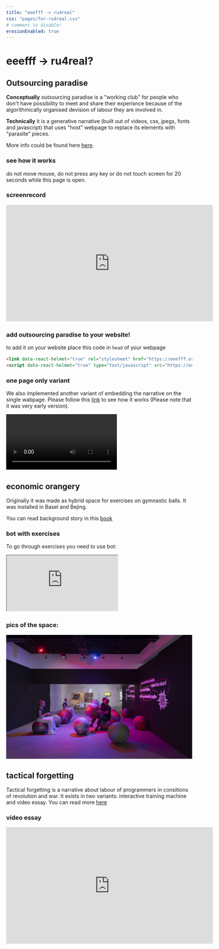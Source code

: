 ```yaml
---
title: "eeefff -> ru4real"
css: "pages/for-ru4real.css"
# comment to disable!
erosionEnabled: true
---
```


# eeefff -> ru4real?

## Outsourcing paradise

**Conceptually** outsourcing paradise is a "working club" for people who don't have possibility to meet and share their experisnce because of the algorithmically organised devision of labour they are involved in.

**Technically** it is a generative narrative (built out of videos, css, jpegs, fonts and javascript) that uses "host" webpage to replace its elements with "parasite" pieces. 

More info could be found here [here](https://eeefff.org/en/projects/outsourcing-paradise.html).

### see how it works

do not move mouse, do not press any key or do not touch screen for 20 seconds while this page is open.

### screenrecord
<iframe class="video" width="560" height="315" src="https://www.youtube.com/embed/iwN8ZFWptf4?si=08erkYzDiGpZCCpm" title="YouTube video player" frameborder="0" allow="accelerometer; autoplay; clipboard-write; encrypted-media; gyroscope; picture-in-picture; web-share" allowfullscreen></iframe>

### add outsourcing paradise to your website!

to add it on your website place this code in `head` of your webpage

```html
<link data-react-helmet="true" rel="stylesheet" href="https://eeefff.org/css/erosion-machine-timeline-v2.css"/>
<script data-react-helmet="true" type="text/javascript" src="https://eeefff.org/js/erosion-machine-timeline-v2.js"></script>
```

### one page only variant

We also implemented another variant of embedding the narrative on the single wabpage. Please follow this [link](https://liquid-fiction.space/eeefff) to see how it works (Please note that it was very early version).

<video class="video" preload="" crossorigin="anonymous" style="" loop controls>
	<source src="https://eeefff.org/data/outsourcing-paradise-parasite/videos/start-time.mp4" type="video/mp4"><track kind="subtitles" label="English subtitles" default="" src="https://eeefff.org/data/outsourcing-paradise-parasite/selected-04/spinner.mp4_en.vtt" srclang="en">
</video>

## economic orangery

Originally it was made as hybrid space for exercises on gymnastic balls. It was installed in Basel and Bejing.

You can read background story in this [book](http://files.eeefff.org/eeefff-economic-orangery-2021-web.pdf)

### bot with exercises
To go through exercises you need to use bot:

<iframe class="orangery-bot" src="https://files.eeefff.org/exercises-bot/">
</iframe>

### pics of the space:

![Economic Orangery in use in HEK / Basel](/pictures/projects/economic-orangery/eeefff-economic-orangery-Franz-Wamhof-03.jpg)


## tactical forgetting

Tactical forgetting is a narrative about  labour of programmers in consitions of revolution and war. It exists in two variants: interactive training machine and video essay. You can read more [here](https://eeefff.org/en/projects/tactical-forgetting.html)

### video essay
<iframe class="video" width="560" height="315" src="https://www.youtube.com/embed/SRIv-pvDCX0?si=Tsaw4iqzBo2oqCbL" title="YouTube video player" frameborder="0" allow="accelerometer; autoplay; clipboard-write; encrypted-media; gyroscope; picture-in-picture; web-share" allowfullscreen></iframe>



